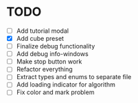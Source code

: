 # TODO

- [ ] Add tutorial modal
- [x] Add cube preset
- [ ] Finalize debug functionality
- [ ] Add debug info-windows
- [ ] Make stop button work
- [ ] Refactor everything
- [ ] Extract types and enums to separate file
- [ ] Add loading indicator for algorithm
- [ ] Fix color and mark problem
